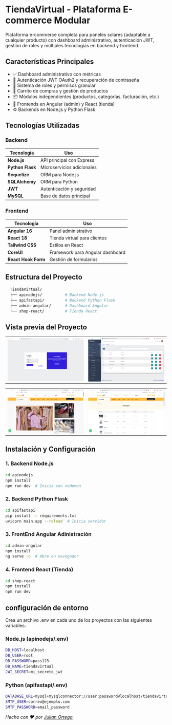 # TiendaVirtual - Plataforma E-commerce Modular

Plataforma e-commerce completa para paneles solares (adaptable a cualquier producto) con dashboard administrativo, autenticación JWT, gestión de roles y múltiples tecnologías en backend y frontend.

## Características Principales
- ✅ Dashboard administrativo con métricas
- 🔐 Autenticación JWT OAuth2 y recuperación de contraseña
- 👥 Sistema de roles y permisos granular
- 🛒 Carrito de compras y gestión de productos
- 📦 Módulos independientes (productos, categorías, facturación, etc.)
- 📱 Frontends en Angular (admin) y React (tienda)
- ⚙️ Backends en Node.js y Python Flask

## Tecnologías Utilizadas

### Backend
| Tecnología         | Uso                               |
|--------------------|-----------------------------------|
| **Node.js**        | API principal con Express         |
| **Python Flask**   | Microservicios adicionales        |
| **Sequelize**      | ORM para Node.js                  |
| **SQLAlchemy**     | ORM para Python                   |
| **JWT**            | Autenticación y seguridad         |
| **MySQL**          | Base de datos principal           |

### Frontend
| Tecnología         | Uso                               |
|--------------------|-----------------------------------|
| **Angular 16**     | Panel administrativo              |
| **React 18**       | Tienda virtual para clientes      |
| **Tailwind CSS**   | Estilos en React                  |
| **CoreUI**         | Framework para Angular dashboard  |
| **React Hook Form**| Gestión de formularios            |

## Estructura del Proyecto
```bash
  TiendaVirtual/
  ├── apinodejs/          # Backend Node.js
  ├── apifastapi/         # Backend Python Flask
  ├── admin-angular/      # Dashboard Angular
  └── shop-react/         # Tienda React
```

## Vista previa del Proyecto

|                                  |                                 |
|----------------------------------|---------------------------------|
| ![Imagen 1](https://github.com/Juliandos/TiendaVirtual/blob/main/Imagenes/login.png)|![Imagen 2](https://github.com/Juliandos/TiendaVirtual/blob/main/Imagenes/dashboard.png)

|                                  |                                 |
|----------------------------------|---------------------------------|
| ![Imagen 2](https://github.com/Juliandos/TiendaVirtual/blob/main/Imagenes/Tienda%20Virtual.png) | ![Imagen 2](https://github.com/Juliandos/TiendaVirtual/blob/main/Imagenes/Carrito.png) |

## Instalación y Configuración

### 1. Backend Node.js
```bash
cd apinodejs
npm install
npm run dev  # Inicia con nodemon
```

### 2. Backend Python Flask
```bash
cd apifastapi
pip install -r requirements.txt
uvicorn main:app --reload  # Inicia servidor
```

### 3. FrontEnd Angular Adinistración
```bash
cd admin-angular
npm install
ng serve -o  # Abre en navegador
```

### 4. Frontend React (Tienda)
```bash
cd shop-react
npm install
npm run dev
```

## configuración de entorno

Crea un archivo .env en cada uno de los proyectos con las siguientes variables:

### Node.js (apinodejs/.env)
```bash
DB_HOST=localhost
DB_USER=root
DB_PASSWORD=pass123
DB_NAME=tiendavirtual
JWT_SECRET=mi_secreto_jwt
```

### Python (apifastapi/.env)
```bash
DATABASE_URL=mysql+mysqlconnector://user:password@localhost/tiendavirtual
SMTP_USER=correo@ejemplo.com
SMTP_PASSWORD=email_password
```
*Hecho con :heart: por [Julian Ortega](https://github.com/Juliandos).*
